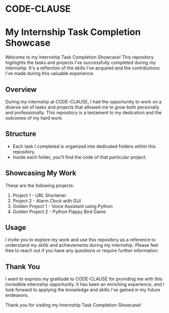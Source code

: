# CODE-CLAUSE
# My Internship Task Completion Showcase

Welcome to my Internship Task Completion Showcase! This repository highlights the tasks and projects I've successfully completed during my internship. It's a reflection of the skills I've acquired and the contributions I've made during this valuable experience.

## Overview

During my internship at CODE-CLAUSE, I had the opportunity to work on a diverse set of tasks and projects that allowed me to grow both personally and professionally. This repository is a testament to my dedication and the outcomes of my hard work.

## Structure

- Each task I completed is organized into dedicated folders within this repository.
- Inside each folder, you'll find the code of that particular project.

## Showcasing My Work

These are the following projects:

1. Project 1 - URL Shortener
2. Project 2 - Alarm Clock with GUI
3. Golden Project 1 - Voice Assistant using Python
4. Golden Project 2 - Python Flappy Bird Game

## Usage

I invite you to explore my work and use this repository as a reference to understand my skills and achievements during my internship. Please feel free to reach out if you have any questions or require further information.

## Thank You

I want to express my gratitude to CODE-CLAUSE for providing me with this incredible internship opportunity. It has been an enriching experience, and I look forward to applying the knowledge and skills I've gained in my future endeavors.

Thank you for visiting my Internship Task Completion Showcase!
